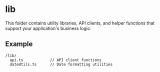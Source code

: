 # lib

This folder contains utility libraries, API clients, and helper functions that support your application's business logic.

## Example

```
/lib/
  api.ts            // API client functions
  dateUtils.ts      // Date formatting utilities
```
